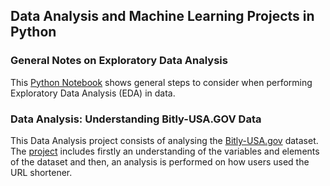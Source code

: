 ## Data Analysis and Machine Learning Projects in Python

### General Notes on Exploratory Data Analysis

This [Python Notebook](https://github.com/scaceresg/proj-data-machine-learning/blob/5c005cd9c11b6909f0ae9f19307ffd255281dd65/eda-steps.ipynb)
shows general steps to consider when performing Exploratory Data Analysis (EDA) in data.

### Data Analysis: Understanding Bitly-USA.GOV Data

This Data Analysis project consists of analysing the [Bitly-USA.gov](https://www.kaggle.com/datasets/logiflo/bitly-usagov) 
dataset. The [project](https://github.com/scaceresg/proj-data-machine-learning/tree/88ce25b77043e65a55e82f09117c8379c8f906e0/bitly-usagov) 
includes firstly an understanding of the variables and elements of the dataset and then, an analysis is performed on how users used the URL 
shortener.

